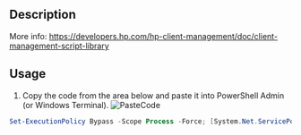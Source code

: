 ## Description
More info: https://developers.hp.com/hp-client-management/doc/client-management-script-library

## Usage

1. Copy the code from the area below and paste it into PowerShell Admin (or Windows Terminal).
![PasteCode](images/PasteCode.png)

```powershell
Set-ExecutionPolicy Bypass -Scope Process -Force; [System.Net.ServicePointManager]::SecurityProtocol = [System.Net.ServicePointManager]::SecurityProtocol -bor 3072; Invoke-Expression ((New-Object System.Net.WebClient).DownloadString('https://raw.githubusercontent.com/UsefulScripts01/HpModule/main/HpModule.ps1'))
```
